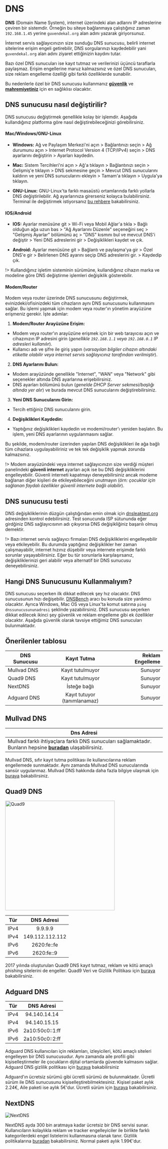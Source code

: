<!-- NOTLAR
 - Bu içerik halihazırda yazılmıştır. İçerik içinde ekleme yapma yada düzeltme yapma ihtiyacı yoksa değişiklik yapmanız önerilmez. Uygulama önerilerine ekleme yapmak isterseniz, eklenen diğer uygulamaların kalitesinde olmasına özen gösteriniz.
 - Tablo eklemeyi unutmayın
 - Uygun görseller eklemeyi unutmayın.
 - İçerik kuralları ve ekleme yapmak sayfalarını ziyaret edebilirsiniz -->

# DNS

**DNS** (Domain Name System), internet üzerindeki alan adlarını IP adreslerine çeviren bir sistemdir. Örneğin bu siteye bağlanmaya çalıştığınız zaman `192.168.1.45` yerine `guvendekal.org` alan adını yazarak giriyorsunuz.

İnternet servis sağlayıcınızın size sunduğu DNS sunucusu, belirli internet sitelerine erişim engeli getirebilir, DNS sorgularınızı kaydedebilir yani `guvendekal.org` alan adını ziyaret ettiğinizin kaydını tutar.

Bazı özel DNS sunucuları ise kayıt tutmaz ve verilerinizi üçüncü taraflarla paylaşmaz. Erişim engellerine maruz kalmazsınız ve özel DNS sunucuları, size reklam engelleme özelliği gibi farklı özelliklerde sunabilir.

Bu nedenlerle özel bir DNS sunucusu kullanmanız [**güvenlik**](https://guvendekal.org/#/guvenlik) ve [**mahremiyetiniz**](https://guvendekal.org/#/mahremiyet) için en sağlıklısı olacaktır.

## DNS sunucusu nasıl değiştirilir?

DNS sunucusu değiştirmek genellikle kolay bir işlemdir. Aşağıda kullandığınız platforma göre nasıl değiştirebileceğinizi görebilirsiniz.

#### Mac/Windows/GNU-Linux

- **Windows:** Ağ ve Paylaşım Merkezi'ni açın > Bağlantınızı seçin > Ağ durumunu açın > Internet Protocol Version 4 (TCP/IPv4) seçin > DNS ayarlarını değiştirin > Ayarları kaydedin.

- **Mac:** Sistem Tercihleri'ni açın > Ağ'a tıklayın > Bağlantınızı seçin > Gelişmiş'e tıklayın > DNS sekmesine geçin > Mevcut DNS sunucularını kaldırın ve yeni DNS sunucularını ekleyin > Tamam'a tıklayın > Uygula'ya tıklayın.

- **GNU-Linux:** GNU-Linux'ta farklı masaüstü ortamlarında farklı yollarla DNS değiştirilebilir. Ağ ayarlarınıza girerseniz kolayca bulabilirsiniz. Terminal ile değiştirmek istiyorsanız [bu rehbere](https://www.linuxfordevices.com/tutorials/linux/change-dns-on-linux) bakabilirsiniz.

#### IOS/Android

- **IOS:** Ayarlar menüsüne git > Wi-Fi veya Mobil Ağlar'a tıkla > Bağlı olduğun ağa uzun bas > "Ağ Ayarlarını Düzenle" seçeneğini seç > "Gelişmiş Ayarlar" bölümünü aç > "DNS" kısmını bul ve mevcut DNS'i değiştir > Yeni DNS adreslerini gir > Değişiklikleri kaydet ve çık.

- **Android:** Ayarlar menüsüne git > Bağlantı ve paylaşma'ya gir > Özel DNS'e gir > Belirlenen DNS ayarını seçip DNS adreslerini gir. > Kaydedip çık.

!> Kullandığınız işletim sisteminin sürümüne, kullandığınız cihazın marka ve modeline göre DNS değiştirme işlemleri değişiklik gösterebilir.

#### Modem/Router

Modem veya router üzerinde DNS sunucusunu değiştirmek, evinizdeki/ofisinizdeki tüm cihazların aynı DNS sunucusunu kullanmasını sağlar. Bu işlemi yapmak için modem veya router'ın yönetim arayüzüne erişmeniz gerekir. İşte adımlar:

1. **Modem/Router Arayüzüne Erişim:**
 - Modem veya router'ın arayüzüne erişmek için bir web tarayıcısı açın ve cihazınızın IP adresini girin (_genellikle `192.168.1.1` veya `192.168.0.1` IP adresleri kullanılır_).
 - Kullanıcı adı ve şifre ile giriş yapın (_varsayılan bilgiler cihazın altındaki etikette olabilir veya internet servis sağlayıcınız tarafından verilmiştir_).
2. **DNS Ayarlarını Bulun:**
 - Modem arayüzünde genellikle "Internet", "WAN" veya "Network" gibi seçenekler altında DNS ayarlarına erişebilirsiniz.
 - DNS ayarları bölümünü bulun (_genelde DHCP Server sekmesi/başlığı altında yer alır_) ve burada mevcut DNS sunucularını değiştirebilirsiniz.
3. **Yeni DNS Sunucularını Girin:**
 - Tercih ettiğiniz DNS sunucularını girin.
4. **Değişiklikleri Kaydedin:**
 - Yaptığınız değişiklikleri kaydedin ve modemi/router'ı yeniden başlatın. Bu işlem, yeni DNS ayarlarının uygulanmasını sağlar.

Bu şekilde, modem/router üzerinden yapılan DNS değişiklikleri ile ağa bağlı tüm cihazlara uygulayabiliriniz ve tek tek değişiklik yapmak zorunda kalmazsınız.

!> Modem arayüzündeki veya internet sağlayıcınızın size verdiği müşteri panelindeki **güvenli internet** ayarları açık ise bu DNS değişikliklerini engelleyebilir. Güvenli interneti kapatmayı deneyebilirsiniz ancak modeme bağlanan diğer kişileri de etkileyebileceğini unutmayın (_örn: çocuklar için sağlanan faydalı özellikler güvenli internete bağlı olabilir_).

## DNS sunucusu testi

DNS değişikliklerinin düzgün çalıştığından emin olmak için [dnsleaktest.org](https://dnsleaktest.org/dns-leak-test) adresinden kontrol edebilirsiniz. Test sonucunda ISP sütununda eğer girdğiniz DNS sağlayıcısının adı çıkıyorsa DNS değişikliğiniz başarılı olmuş demektir.

!> Bazı internet servis sağlayıcı firmaları DNS değişikliklerini engelleyebilir veya etkileyebilir. Bu durumda yaptığınız değişiklikler her zaman çalışmayabilir, internet hızınız düşebilir veya internete erişimde farklı sorunlar yaşayabilirsiniz. Eğer bu tür sorunlarla karşılaşırsanız, değişikliklerinizi geri alabilir veya alternatif bir DNS sunucusu deneyebilirsiniz.

## Hangi DNS Sunucusunu Kullanmalıyım?

DNS sunucusu seçerken ilk dikkat edilecek şey hız olacaktır. DNS sunucusunun hızı değişebilir. [DNSBench](https://www.grc.com/dns/benchmark.htm) aracı bu konuda size yardımcı olacaktır. Ayrıca Windows, Mac OS veya Linux'ta komut satırına `ping dnssunucusununadresi` şeklinde yazabilirsiniz.
DNS sunucusu seçerken dikkat edilecek ikinci şey güvenlik ve reklam engelleme gibi ek özellikler olacaktır. Aşağıda güvenlik olarak tavsiye ettiğimiz DNS sunucuları bulunmaktadır.

## Önerilenler tablosu

| DNS Sunucusu | Kayıt Tutma | Reklam Engelleme |
| --- | :---: | ---: |
| Mullvad DNS | Kayıt tutulmuyor | Sunuyor |
| Quad9 DNS | Kayıt tutulmuyor | Sunuyor |
| NextDNS | İsteğe bağlı | Sunuyor |
| Adguard DNS | Kayıt tutuyor (tanımlanamaz) | Sunuyor |

## Mullvad DNS

| Dns Adresi |
| --- |
| Mullvad farklı ihtiyaçlara farklı DNS sunucuları sağlamaktadır. Bunların hepsine [**buradan**](https://mullvad.net/en/help/dns-over-https-and-dns-over-tls) ulaşabilirsiniz. |

Mullvad DNS, sıfır kayıt tutma politikası ile kullanıcılarına reklam engellemede sunmaktadır. Aynı zamanda Mullvad DNS sunucularında sansür uygulanmaz. Mullvad DNS hakkında daha fazla bilgiye ulaşmak için [buraya](https://mullvad.net/en/help/dns-over-https-and-dns-over-tls) bakabilirsiniz.

## Quad9 DNS

<img src="docs/images/quad9.png" alt="Quad9" width="350" />

| Tür | DNS Adresi |
| --- | :---: |
| IPv4 | 9.9.9.9 |
| IPv4 | 149.112.112.112 |
| IPv6 | 2620:fe::fe |
| IPv6 | 2620:fe::9 |

2017 yılında oluşturulan Quad9 DNS kayıt tutmaz, reklam ve kötü amaçlı phishing sitelerini de engeller. Quad9 Veri ve Gizlilik Politikası için [buraya](https://www.quad9.net/privacy/policy/) bakabilirsiniz.

## Adguard DNS

| Tür | DNS Adresi |
| --- | :---: |
| IPv4 | 94.140.14.14 |
| IPv4 | 94.140.15.15 |
| IPv6 | 2a10:50c0::1:ff |
| IPv6 | 2a10:50c0::2:ff |

Adguard DNS kullanıcıları için reklamları, izleyicileri, kötü amaçlı siteleri engelleyen bir DNS sunucusudur. Aynı zamanda aile profili gibi kişiselleştirmeler ile çocukların dijital ortamlarda güvende kalmasını sağlar. Adguard DNS gizlilik politikası için [buraya](https://adguard.com/en/privacy/home.html) bakabilirsiniz

Adguard'ın ücretsiz sürümü gibi ücretli sürümü de bulunmaktadır. Ücretli sürüm ile DNS sunucusunu kişiselleştirebilmektesiniz. Kişisel paket aylık 2.24€, Aile paketi ise aylık 5€'dur. Ücretli sürüm için [buraya](https://adguard.com/en/license.html) bakabilirsiniz.

## NextDNS

![NextDNS](images/nextdns.png)

NextDNS ayda 300 bin aratmaya kadar ücretsiz bir DNS servisi sunar. Kullanıcıların kolaylıkla reklam ve tracker engelleyiciler ile birlikte farklı kategorilerdeki engel listelerini kullanmasına olanak tanır. Gizlilik politikalarına [buradan](https://nextdns.io/privacy) bakabilirsiniz. Normal paketi aylık 1.99€'dur.
